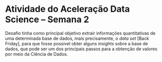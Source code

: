﻿# Atividade do Aceleração Data Science – Semana 2

Desafio tinha como principal objetivo extrair informações quantitativas de uma determinada base de dados, mais precisamente, o _data set_ [Back Friday], para que fosse possível obter alguns _insights_ sobre a base de dados, que pode ser um dos principais passos para a obtenção de valores por meio da Ciência de Dados. 

